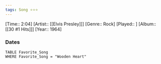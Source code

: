 ```yaml
---
tags: Song ⭐⭐⭐ 
---
```

[Time:: 2:04]
[Artist:: [[Elvis Presley]]]
[Genre:: Rock]
[Played:: ]
[Album:: [[30 #1 Hits]]]
[Year:: 1964]
### Dates
````dataview
TABLE Favorite_Song
WHERE Favorite_Song = "Wooden Heart"
````